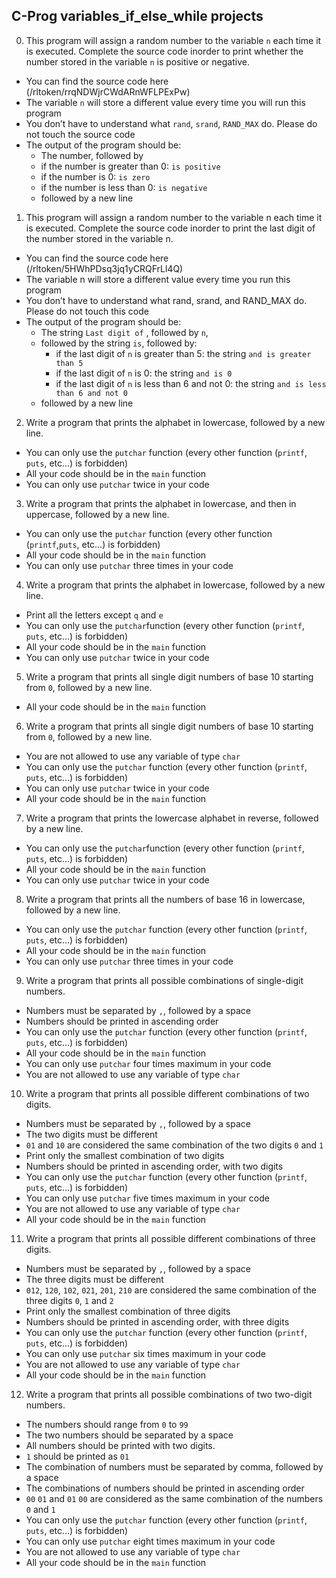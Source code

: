 ## C-Prog variables_if_else_while projects
0. This program will assign a random number to the variable `n` each time it is executed. Complete the source code inorder to print whether the number stored in the variable `n` is positive or negative.
- You can find the source code here (/rltoken/rrqNDWjrCWdARnWFLPExPw)
- The variable `n` will store a different value every time you will run this program
- You don’t have to understand what `rand`, `srand`, `RAND_MAX` do. Please do not touch the source code
- The output of the program should be:
  - The number, followed by
  - if the number is greater than 0: `is positive`
  - if the number is 0: `is zero`
  - if the number is less than 0: `is negative`
  - followed by a new line
1. This program will assign a random number to the variable n each time it is executed. Complete the source code inorder to print the last digit of the number stored in the variable n.
- You can find the source code here (/rltoken/5HWhPDsq3jq1yCRQFrLl4Q)
- The variable n will store a different value every time you run this program
- You don’t have to understand what rand, srand, and RAND_MAX do. Please do not touch this code
- The output of the program should be:
  - The string `Last digit of` , followed by `n`, 
  - followed by the string `is`, followed by:
    - if the last digit of `n` is greater than 5: the string `and is greater than 5`
    - if the last digit of `n` is 0: the string `and is 0`
    - if the last digit of `n` is less than 6 and not 0: the string `and is less than 6 and not 0`
  - followed by a new line
2. Write a program that prints the alphabet in lowercase, followed by a new line.
  - You can only use the `putchar` function (every other function (`printf`, `puts`, etc…) is forbidden)
  - All your code should be in the `main` function
  - You can only use `putchar` twice in your code
3. Write a program that prints the alphabet in lowercase, and then in uppercase, followed by a new line.
  - You can only use the `putchar` function (every other function (`printf`,`puts`, etc…) is forbidden)
  - All your code should be in the `main` function
  - You can only use `putchar` three times in your code
4. Write a program that prints the alphabet in lowercase, followed by a new line.
  - Print all the letters except `q` and `e`
  - You can only use the `putchar`function (every other function (`printf`, `puts`, etc…) is forbidden)
  - All your code should be in the `main` function
  - You can only use `putchar` twice in your code
5. Write a program that prints all single digit numbers of base 10 starting from `0`, followed by a new line.
  - All your code should be in the `main` function
6. Write a program that prints all single digit numbers of base 10 starting from `0`, followed by a new line.
  - You are not allowed to use any variable of type `char`
  - You can only use the `putchar` function (every other function (`printf`, `puts`, etc…) is forbidden)
  - You can only use `putchar` twice in your code
  - All your code should be in the `main` function
7. Write a program that prints the lowercase alphabet in reverse, followed by a new line.
  - You can only use the `putchar`function (every other function (`printf`, `puts`, etc…) is forbidden)
  - All your code should be in the `main` function
  - You can only use `putchar` twice in your code
8. Write a program that prints all the numbers of base 16 in lowercase, followed by a new line.
  - You can only use the `putchar` function (every other function (`printf`, `puts`, etc…) is forbidden)
  - All your code should be in the `main` function
  - You can only use `putchar` three times in your code
9. Write a program that prints all possible combinations of single-digit numbers.
  - Numbers must be separated by `,`, followed by a space
  - Numbers should be printed in ascending order
  - You can only use the `putchar` function (every other function (`printf`, `puts`, etc…) is forbidden)
  - All your code should be in the `main` function
  - You can only use `putchar` four times maximum in your code
  - You are not allowed to use any variable of type `char`
10. Write a program that prints all possible different combinations of two digits.
  - Numbers must be separated by `,`, followed by a space
  - The two digits must be different
  - `01` and `10` are considered the same combination of the two digits `0` and `1`
  - Print only the smallest combination of two digits
  - Numbers should be printed in ascending order, with two digits
  - You can only use the `putchar` function (every other function (`printf`, `puts`, etc…) is forbidden)
  - You can only use `putchar` five times maximum in your code
  - You are not allowed to use any variable of type `char`
  - All your code should be in the `main` function
11. Write a program that prints all possible different combinations of three digits.
  - Numbers must be separated by `,`, followed by a space
  - The three digits must be different
  - `012`, `120`, `102`, `021`, `201`, `210` are considered the same combination of the three digits `0`, `1` and `2`
  - Print only the smallest combination of three digits
  - Numbers should be printed in ascending order, with three digits
  - You can only use the `putchar` function (every other function (`printf`, `puts`, etc…) is forbidden)
  - You can only use `putchar` six times maximum in your code
  - You are not allowed to use any variable of type `char`
  - All your code should be in the `main` function
12. Write a program that prints all possible combinations of two two-digit numbers.
  - The numbers should range from `0` to `99`
  - The two numbers should be separated by a space
  - All numbers should be printed with two digits.
  - `1` should be printed as `01`
  - The combination of numbers must be separated by comma, followed by a space
  - The combinations of numbers should be printed in ascending order
  - `00` `01` and `01` `00` are considered as the same combination of the numbers `0` and `1`
  - You can only use the `putchar` function (every other function (`printf`, `puts`, etc…) is forbidden)
  - You can only use `putchar` eight times maximum in your code
  - You are not allowed to use any variable of type `char`
  - All your code should be in the `main` function
